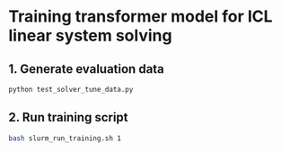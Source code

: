 # Training transformer model for ICL linear system solving

## 1. Generate evaluation data

```bash
python test_solver_tune_data.py
```

## 2. Run training script

```bash
bash slurm_run_training.sh 1
```

